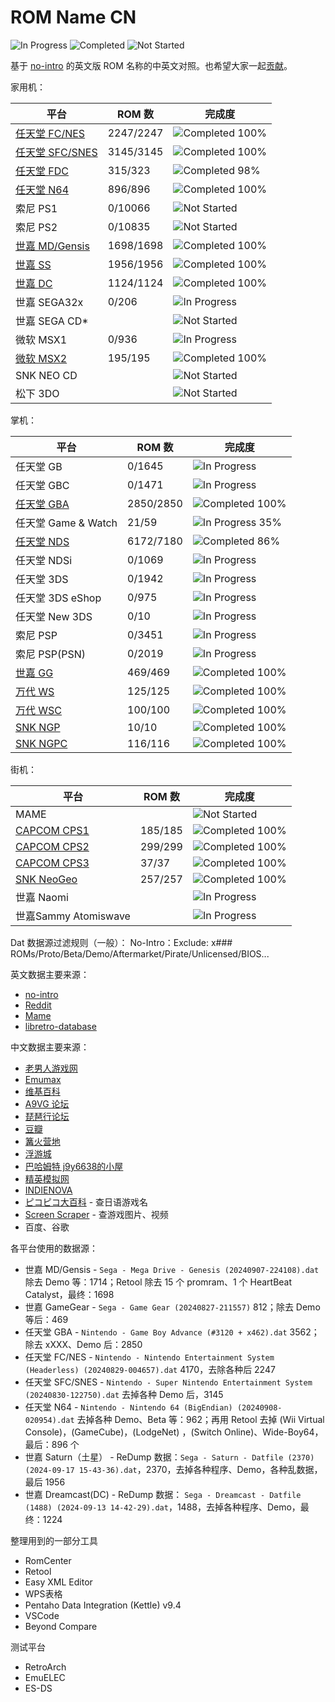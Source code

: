 # ROM Name CN

![In Progress](https://img.shields.io/badge/In%20Progress-16-yellow)
![Completed](https://img.shields.io/badge/Completed-13-brightgreen)
![Not Started](https://img.shields.io/badge/Not%20Started-9-red)

基于 [no-intro](https://datomatic.no-intro.org/) 的英文版 ROM 名称的中英文对照。也希望大家一起[贡献](./CONTRIBUTING.md)。

家用机：

平台 | ROM 数 | 完成度
---|---|---
[任天堂 FC/NES](./Nintendo%20-%20Nintendo%20Entertainment%20System.csv) | 2247/2247 | ![Completed 100%][Completed 100]
[任天堂 SFC/SNES](./Nintendo%20-%20Super%20Nintendo%20Entertainment%20System.csv) | 3145/3145 | ![Completed 100%][Completed 100]
[任天堂 FDC](./Nintendo%20-%20Family%20Computer%20Disk%20System.csv) | 315/323 | ![Completed 98%](https://img.shields.io/badge/Completed-98%25-green)
[任天堂 N64](./Nintendo%20-%20Nintendo%2064.csv) | 896/896 | ![Completed 100%][Completed 100]
索尼 PS1 | 0/10066 | ![Not Started][Not Started]
索尼 PS2 | 0/10835 | ![Not Started][Not Started]
[世嘉 MD/Gensis](./Sega%20-%20Mega%20Drive%20-%20Genesis.csv) | 1698/1698 | ![Completed 100%][Completed 100]
[世嘉 SS](./Sega%20-%20Saturn.csv) | 1956/1956 | ![Completed 100%][Completed 100]
[世嘉 DC](./Sega%20-%20Dreamcast.csv) | 1124/1124 | ![Completed 100%][Completed 100]
世嘉 SEGA32x | 0/206 | ![In Progress][In Progress]
世嘉 SEGA CD* | | ![Not Started][Not Started]
微软 MSX1 | 0/936 | ![In Progress][In Progress]
[微软 MSX2](./Microsoft%20-%20MSX2.csv) | 195/195 | ![Completed 100%][Completed 100]
SNK NEO CD | | ![Not Started][Not Started]
松下 3DO | | ![Not Started][Not Started]

掌机：

平台 | ROM 数 | 完成度
---|---|---
任天堂 GB | 0/1645 | ![In Progress][In Progress]
任天堂 GBC | 0/1471 | ![In Progress][In Progress]
[任天堂 GBA](./Nintendo%20-%20Game%20Boy%20Advance.csv) | 2850/2850 | ![Completed 100%][Completed 100]
任天堂 Game & Watch | 21/59 | ![In Progress 35%](https://img.shields.io/badge/In%20Progress-35%25-yellowgreen)
[任天堂 NDS](./Nintendo%20-%20Nintendo%20DS.csv) | 6172/7180 | ![Completed 86%](https://img.shields.io/badge/Completed-86%25-green)
任天堂 NDSi | 0/1069 | ![In Progress][In Progress]
任天堂 3DS | 0/1942 | ![In Progress][In Progress]
任天堂 3DS eShop | 0/975 | ![In Progress][In Progress]
任天堂 New 3DS | 0/10 | ![In Progress][In Progress]
索尼 PSP | 0/3451 | ![In Progress][In Progress]
索尼 PSP(PSN) | 0/2019 | ![In Progress][In Progress]
[世嘉 GG](./Sega%20-%20Game%20Gear.csv) | 469/469 | ![Completed 100%][Completed 100]
[万代 WS](./Bandai%20-%20WonderSwan.csv) | 125/125 | ![Completed 100%][Completed 100]
[万代 WSC](./Bandai%20-%20WonderSwan%20Color.csv) | 100/100 | ![Completed 100%][Completed 100]
[SNK NGP](./SNK%20-%20Neo%20Geo%20Pocket.csv) | 10/10 | ![Completed 100%][Completed 100]
[SNK NGPC](./SNK%20-%20Neo%20Geo%20Pocket%20Color.csv) | 116/116 | ![Completed 100%][Completed 100]

街机：

平台 | ROM 数 | 完成度
---|---|---
MAME | | ![Not Started][Not Started]
[CAPCOM CPS1](./Arcade%20-%20CPS1.csv) | 185/185 | ![Completed 100%][Completed 100]
[CAPCOM CPS2](./Arcade%20-%20CPS2.csv) | 299/299 | ![Completed 100%][Completed 100]
[CAPCOM CPS3](./Arcade%20-%20CPS3.csv) | 37/37 | ![Completed 100%][Completed 100]
[SNK NeoGeo](./Arcade%20-%20NEOGEO.csv) | 257/257 | ![Completed 100%][Completed 100]
世嘉 Naomi | | ![In Progress][In Progress]
世嘉Sammy Atomiswave | | ![In Progress][In Progress]

Dat 数据源过滤规则（一般）：
No-Intro：Exclude: x### ROMs/Proto/Beta/Demo/Aftermarket/Pirate/Unlicensed/BIOS...

英文数据主要来源：

- [no-intro](https://datomatic.no-intro.org/)
- [Reddit](https://www.reddit.com/r/Roms/)
- [Mame](https://github.com/retropie/retropie-setup/wiki/MAME)
- [libretro-database](https://github.com/libretro/libretro-database)

中文数据主要来源：

- [老男人游戏网](https://www.oldmanemu.net/)
- [Emumax](http://www.emumax.com/roms)
- [维基百科](https://zh.wikipedia.org/wiki/%E7%94%B5%E5%AD%90%E6%B8%B8%E6%88%8F)
- [A9VG 论坛](https://bbs.a9vg.com/)
- [琵琶行论坛](https://www.ppxclub.com/)
- [豆瓣](https://www.douban.com/game/explore)
- [篝火营地](https://gouhuo.qq.com/games/library)
- [浮游城](http://bbs.chinaemu.org/read-htm-tid-18465.html)
- [巴哈姆特 j9y6638的小屋](https://home.gamer.com.tw/creationCategory.php?owner=j9y6638&c=435712)
- [精英模拟网](http://emu.jy6d.com/dz/)
- [INDIENOVA](https://ld0.indienova.com/gamedb/platform/saturn/p/1)
- [ピコピコ大百科](https://www.gavas.jp/) - 查日语游戏名
- [Screen Scraper](https://www.screenscraper.fr/) - 查游戏图片、视频
- 百度、谷歌

[In Progress]: https://img.shields.io/badge/In%20Progress-0%25-yellow
[Not Started]: https://img.shields.io/badge/Not%20Started-0%25-red
[Completed 100]: https://img.shields.io/badge/Completed-100%25-brightgreen

各平台使用的数据源：

- 世嘉 MD/Gensis - `Sega - Mega Drive - Genesis (20240907-224108).dat` 除去 Demo 等：1714；Retool 除去 15 个 promram、1 个 HeartBeat Catalyst，最终：1698
- 世嘉 GameGear - `Sega - Game Gear (20240827-211557)` 812；除去 Demo 等后：469
- 任天堂 GBA - `Nintendo - Game Boy Advance (#3120 + x462).dat` 3562；除去 xXXX、Demo 后：2850
- 任天堂 FC/NES - `Nintendo - Nintendo Entertainment System (Headerless) (20240829-004657).dat` 4170，去除各种后 2247
- 任天堂 SFC/SNES - `Nintendo - Super Nintendo Entertainment System (20240830-122750).dat` 去掉各种 Demo 后，3145
- 任天堂 N64 - `Nintendo - Nintendo 64 (BigEndian) (20240908-020954).dat` 去掉各种 Demo、Beta 等：962；再用 Retool 去掉 (Wii Virtual Console)，(GameCube)，(LodgeNet) ，(Switch Online)、Wide-Boy64，最后：896 个
- 世嘉 Saturn（土星） - ReDump 数据：`Sega - Saturn - Datfile (2370) (2024-09-17 15-43-36).dat`，2370，去掉各种程序、Demo，各种乱数据，最后 1956
- 世嘉 Dreamcast(DC) - ReDump 数据： `Sega - Dreamcast - Datfile (1488) (2024-09-13 14-42-29).dat`，1488，去掉各种程序、Demo，最终：1224

整理用到的一部分工具

- RomCenter
- Retool
- Easy XML Editor
- WPS表格
- Pentaho Data Integration (Kettle) v9.4
- VSCode
- Beyond Compare

测试平台

- RetroArch
- EmuELEC
- ES-DS
